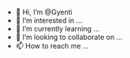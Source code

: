 - 👋 Hi, I’m @Gyenti
- 👀 I’m interested in ...
- 🌱 I’m currently learning ...
- 💞️ I’m looking to collaborate on ...
- 📫 How to reach me ...

<!---
Gyenti/Gyenti is a ✨ special ✨ repository because its `README.md` (this file) appears on your GitHub profile.
You can click the Preview link to take a look at your changes.
--->
